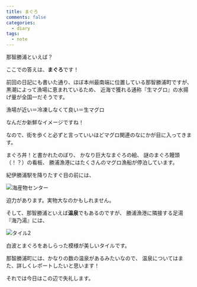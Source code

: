 ```yaml
---
title: まぐろ
comments: false
categories:
  - diary
tags:
  - note
---
```


那智勝浦といえば？

ここでの答えは、**まぐろ**です！

前回の日記にも書いた通り、ほぼ本州最南端に位置している那智勝浦町ですが、
黒潮によって漁場に恵まれているため、
近海で獲れる通称『生マグロ』の水揚げ量が全国一だそうです。

漁場が近い＝冷凍しなくて良い＝生マグロ

なんだか新鮮なイメージですね！

なので、街を歩くと必ずと言っていいほどマグロ関連のなにかが目に入ってきます。

まぐろ丼！と書かれたのぼり、
かなり巨大なまぐろの絵、
謎のまぐろ饅頭（！？）の看板、
勝浦漁港にはたくさんのマグロ漁船が停泊しています。

紀伊勝浦駅を降りたすぐ目の前には、

![海産物センター][1]

迫力があります。実物大なのかもしれません。

そして、那智勝浦といえば**温泉**でもあるのですが、
勝浦漁港に隣接する足湯『海乃湯』には、

![タイル2][2]

白波とまぐろをあしらった模様が美しいタイルです。

那智勝浦町には、かなりの数の温泉があるみたいなので、
温泉についてはまた、詳しくレポートしたいと思います！

それでは今日はこの辺で失礼します。

[1]: /img/uploads/2009/09/maguro-1.jpg
[2]: /img/uploads/2009/09/maguro-2.jpg
